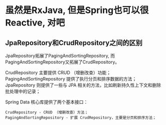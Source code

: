 # 虽然是RxJava, 但是Spring也可以很Reactive, 对吧

## JpaRepository和CrudRepository之间的区别

JpaRepository拓展了PagingAndSortingRepository, 而PagingAndSortingRepository又拓展了CrudRepository。

CrudRepository 主要提供 CRUD （增删改查）功能；
PagingAndSortingRepository 提供了执行分页和排序数据的方法；
JpaRepository 则提供了一些与 JPA 相关的方法，比如刷新持久性上下文和删除批处理中的记录；

Spring Data 核心库提供了两个基本接口：

    CrudRepository - CRUD （增删改查）方法；
    PagingAndSortingRepository - 扩展 CrudRepository，主要是分页和排序方法；

